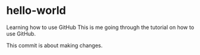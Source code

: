 # hello-world
Learning how to use GitHub
This is me going through the tutorial on how to use GitHub.

This commit is about making changes.
